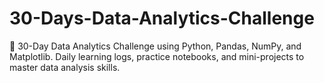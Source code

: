 # 30-Days-Data-Analytics-Challenge
🚀 30-Day Data Analytics Challenge using Python, Pandas, NumPy, and Matplotlib. Daily learning logs, practice notebooks, and mini-projects to master data analysis skills.

